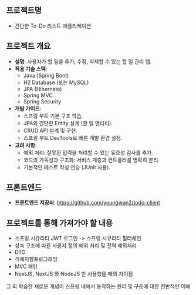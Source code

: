 ## 프로젝트명
- 간단한 To-Do 리스트 애플리케이션

## 프로젝트 개요
- **설명**: 사용자가 할 일을 추가, 수정, 삭제할 수 있는 할 일 관리 앱.
- **적용 기술 스택**:
    - Java (Spring Boot)
    - H2 Database (또는 MySQL)
    - JPA (Hibernate)
    - Spring MVC
    - Spring Security
- **개발 가이드**:
    - 스프링 부트 기본 구조 학습.
    - JPA와 간단한 Entity 설계 (할 일 엔티티).
    - CRUD API 설계 및 구현.
    - 스프링 부트 DevTools로 빠른 개발 환경 설정.
- **고려 사항**:
    - 예외 처리: 잘못된 입력을 처리할 수 있는 유효성 검사를 추가.
    - 코드의 가독성과 구조화: 서비스 계층과 컨트롤러를 명확히 분리.
    - 기본적인 테스트 작성 연습 (JUnit 사용).

 ## 프론트엔드
 - **프론트엔드 저장쇠**: https://github.com/youngwan2/todo-client

## 프로젝트를 통해 가져가야 할 내용
- 스프링 시큐리티 JWT 로그인 ->  스프링 시큐리티 필터체인
- 상속 구조에 따른 사용자 정의 예외 처리 및 전역 예외처리
- DTO
- 객체지향프로그래밍
- MVC 패턴
- NextJS, NextJS 와 NodeJS 만 사용했을 때의 차이점

그 외 학습한 새로운 개념이 스프링 내에서 동작하는 원리 및 구조에 대한 전반적인 이해
